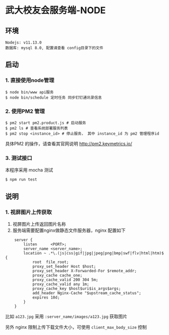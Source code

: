 # 武大校友会服务端-NODE

## 环境
```
Nodejs: v11.13.0
数据库: mysql 8.0, 配置请查看 config目录下的文件
```

## 启动
### 1. 直接使用node管理
```
$ node bin/www api服务
$ node bin/schedule 定时任务 同步钉钉通讯录信息
```

### 2. 使用PM2 管理
```
$ pm2 start pm2.product.js # 启动服务
$ pm2 ls # 查看系统部署服务列表
$ pm2 stop <instance_id> # 停止服务， 其中 instance_id 为 pm2 管理程序id
```
具体PM2 的操作，请查看其官网说明 http://pm2.keymetrics.io/

### 3. 测试接口
本程序采用 mocha 测试
```
$ npm run test

```

## 说明
### 1. 视屏图片上传获取
1. 视屏图片上传返回图片名称
2. 服务端需要配置nginx做静态文件服务器，nginx 配置如下
```
    server {
        listen      <PORT>;
        server_name <server_name>;        
        location ~ .*\.(js|css|gif|jpg|jpeg|png|bmp|swf|flv|html|htm)$ {
            root  file_root;
            proxy_set_header Host $host;
            proxy_set_header X-Forwarded-For $remote_addr;
            proxy_cache cache_one;
            proxy_cache_valid 200 304 5m;
            proxy_cache_valid any 1m;
            proxy_cache_key $host$uri$is_args$args;
            add_header Nginx-Cache "$upstream_cache_status";
            expires 10d;
        }
    }

```

比如 `a123.jpg` 采用 `:server_name/images/a123.jpg` 获取图片

另外 nginx 限制上传下载文件大小，可使用 `client_max_body_size` 控制
